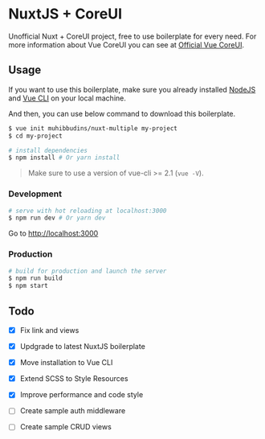 # NuxtJS + CoreUI

Unofficial Nuxt + CoreUI project, free to use boilerplate for every need. For more information about Vue CoreUI you can see at [Official Vue CoreUI](https://github.com/mrholek/CoreUI-Vue).

## Usage

If you want to use this boilerplate, make sure you already installed [NodeJS](https://nodejs.org/en/) and [Vue CLI](https://www.npmjs.com/package/vue-cli) on your local machine.

And then, you can use below command to download this boilerplate.

``` bash
$ vue init muhibbudins/nuxt-multiple my-project  
$ cd my-project

# install dependencies
$ npm install # Or yarn install
```

> Make sure to use a version of vue-cli >= 2.1 (`vue -V`).

### Development

``` bash
# serve with hot reloading at localhost:3000
$ npm run dev # Or yarn dev
```

Go to [http://localhost:3000](http://localhost:3000)

### Production

``` bash
# build for production and launch the server
$ npm run build
$ npm start
```

## Todo

- [x] Fix link and views
- [x] Updgrade to latest NuxtJS boilerplate
- [x] Move installation to Vue CLI
- [x] Extend SCSS to Style Resources
- [x] Improve performance and code style
- [ ] Create sample auth middleware
- [ ] Create sample CRUD views

